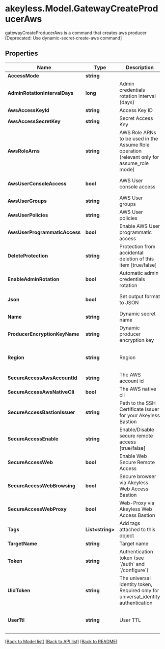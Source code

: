# akeyless.Model.GatewayCreateProducerAws
gatewayCreateProducerAws is a command that creates aws producer [Deprecated: Use dynamic-secret-create-aws command]

## Properties

Name | Type | Description | Notes
------------ | ------------- | ------------- | -------------
**AccessMode** | **string** |  | [optional] 
**AdminRotationIntervalDays** | **long** | Admin credentials rotation interval (days) | [optional] [default to 0]
**AwsAccessKeyId** | **string** | Access Key ID | [optional] 
**AwsAccessSecretKey** | **string** | Secret Access Key | [optional] 
**AwsRoleArns** | **string** | AWS Role ARNs to be used in the Assume Role operation (relevant only for assume_role mode) | [optional] 
**AwsUserConsoleAccess** | **bool** | AWS User console access | [optional] [default to false]
**AwsUserGroups** | **string** | AWS User groups | [optional] 
**AwsUserPolicies** | **string** | AWS User policies | [optional] 
**AwsUserProgrammaticAccess** | **bool** | Enable AWS User programmatic access | [optional] [default to true]
**DeleteProtection** | **string** | Protection from accidental deletion of this item [true/false] | [optional] 
**EnableAdminRotation** | **bool** | Automatic admin credentials rotation | [optional] [default to false]
**Json** | **bool** | Set output format to JSON | [optional] [default to false]
**Name** | **string** | Dynamic secret name | 
**ProducerEncryptionKeyName** | **string** | Dynamic producer encryption key | [optional] 
**Region** | **string** | Region | [optional] [default to "us-east-2"]
**SecureAccessAwsAccountId** | **string** | The AWS account id | [optional] 
**SecureAccessAwsNativeCli** | **bool** | The AWS native cli | [optional] 
**SecureAccessBastionIssuer** | **string** | Path to the SSH Certificate Issuer for your Akeyless Bastion | [optional] 
**SecureAccessEnable** | **string** | Enable/Disable secure remote access [true/false] | [optional] 
**SecureAccessWeb** | **bool** | Enable Web Secure Remote Access | [optional] [default to true]
**SecureAccessWebBrowsing** | **bool** | Secure browser via Akeyless Web Access Bastion | [optional] [default to false]
**SecureAccessWebProxy** | **bool** | Web-Proxy via Akeyless Web Access Bastion | [optional] [default to false]
**Tags** | **List&lt;string&gt;** | Add tags attached to this object | [optional] 
**TargetName** | **string** | Target name | [optional] 
**Token** | **string** | Authentication token (see &#x60;/auth&#x60; and &#x60;/configure&#x60;) | [optional] 
**UidToken** | **string** | The universal identity token, Required only for universal_identity authentication | [optional] 
**UserTtl** | **string** | User TTL | [optional] [default to "60m"]

[[Back to Model list]](../README.md#documentation-for-models) [[Back to API list]](../README.md#documentation-for-api-endpoints) [[Back to README]](../README.md)

